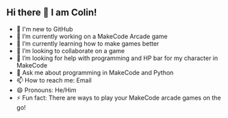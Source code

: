 ## Hi there 👋 I am Colin!

- 🙂 I'm new to GitHub
- 🔭 I’m currently working on a MakeCode Arcade game
- 🌱 I’m currently learning how to make games better
- 👯 I’m looking to collaborate on a game
- 🤔 I’m looking for help with programming and HP bar for my character in MakeCode
- 💬 Ask me about programming in MakeCode and Python
- 📫 How to reach me: Email
- 😄 Pronouns: He/Him
- ⚡ Fun fact: There are ways to play your MakeCode arcade games on the go! 
